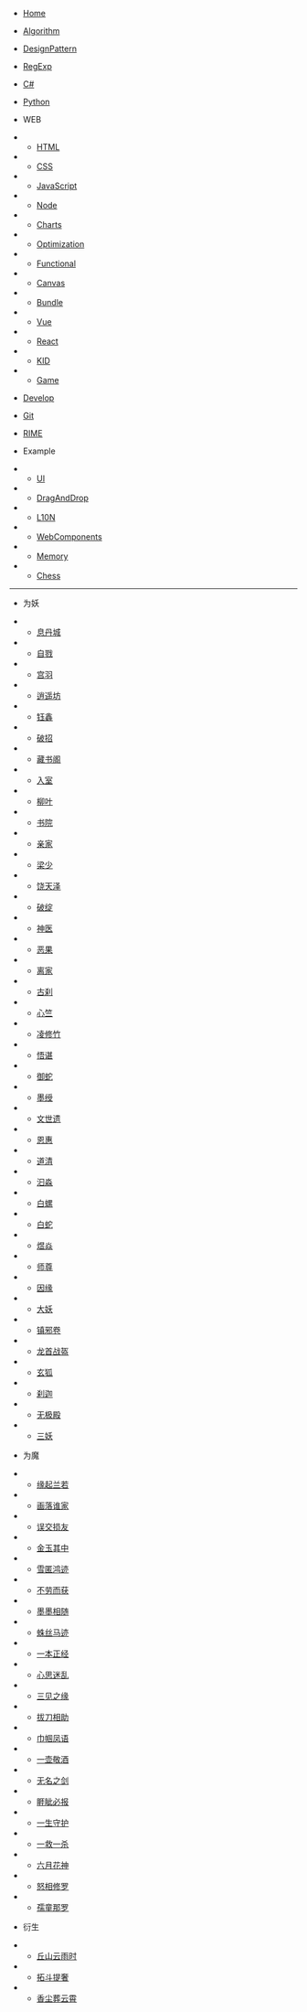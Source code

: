 - [Home](master/README.md)

- [Algorithm](notes/master/docs/Algorithm.md)
- [DesignPattern](notes/master/docs/DesignPattern.md)
- [RegExp](notes/master/docs/RegExp.md)
- [C#](notes/master/docs/Csharp.md)
- [Python](notes/master/docs/Python.md)

- WEB
- - [HTML](notes/docs/web/HTML.md)
- - [CSS](notes/docs/web/CSS.md)
- - [JavaScript](notes/docs/web/Javascript.md)
- - [Node](notes/docs/web/Nodejs.md)
- - [Charts](notes/docs/web/Charts.md)
- - [Optimization](notes/docs/web/Optimization.md)
- - [Functional](notes/docs/web/Functional.md)
- - [Canvas](notes/docs/web/Canvas.md)
- - [Bundle](notes/docs/web/Bundle.md)
- - [Vue](notes/docs/web/Vue.md)
- - [React](notes/docs/web/React.md)
- - [KID](notes/docs/web/Kid.md)
- - [Game](notes/docs/web/Game.md)

- [Develop](notes/docs/Develop.md)
- [Git](notes/docs/Git.md)
- [RIME](notes/docs/RIME.md)

- Example
- - [UI](docs/web/UI.md)
- - [DragAndDrop](https://lokavit.github.io/notes/src/vanillajs/drag-and-drop/drag-and-drop.html)
- - [L10N](https://lokavit.github.io/notes/src/vanillajs/l10n.html)
- - [WebComponents](https://lokavit.github.io/notes/src/web-components/index.html)
- - [Memory](https://lokavit.github.io/notes/src/game/memory/index.html)
- - [Chess](https://lokavit.github.io/notes/src/game/chhess.html)

---

<!-- - 为龙
- - [国丧](novel/为龙/01.国丧.md) -->

- 为妖
- - [息丹城](novel/master/为妖/01.息丹城.md)
- - [自戮](novel/master/为妖/02.自戮.md)
- - [宫羽](novel/master/为妖/03.宫羽.md)
- - [逍遥坊](novel/master/为妖/04.逍遥坊.md)
- - [钰鑫](novel/为妖/05.钰鑫.md)
- - [破招](novel/为妖/06.破招.md)
- - [藏书阁](novel/为妖/07.藏书阁.md)
- - [入室](novel/为妖/08.入室.md)
- - [柳叶](novel/为妖/09.柳叶.md)
- - [书院](novel/为妖/10.书院.md)
- - [亲家](novel/为妖/11.亲家.md)
- - [梁少](novel/为妖/12.梁少.md)
- - [饶天泽](novel/为妖/13.饶天泽.md)
- - [破绽](novel/为妖/14.破绽.md)
- - [神医](novel/为妖/15.神医.md)
- - [恶果](novel/为妖/16.恶果.md)
- - [离家](novel/为妖/17.离家.md)
- - [古刹](novel/为妖/18.古刹.md)
- - [心竺](novel/为妖/19.心竺.md)
- - [凌修竹](novel/为妖/20.凌修竹.md)
- - [悟谌](novel/为妖/21.悟谌.md)
- - [御蛇](novel/为妖/22.御蛇.md)
- - [墨绶](novel/为妖/23.墨绶.md)
- - [文世遗](novel/为妖/24.文世遗.md)
- - [恩惠](novel/为妖/25.恩惠.md)
- - [道清](novel/为妖/26.道清.md)
- - [汩淼](novel/为妖/27.汩淼.md)
- - [白螺](novel/为妖/28.白螺.md)
- - [白蛇](novel/为妖/29.白蛇.md)
- - [煜焱](novel/为妖/30.煜焱.md)
- - [师尊](novel/为妖/31.师尊.md)
- - [因缘](novel/为妖/32.因缘.md)
- - [大妖](novel/为妖/33.大妖.md)
- - [镇邪卷](novel/为妖/34.镇邪卷.md)
- - [龙首战盔](novel/为妖/35.龙首战盔.md)
- - [玄狐](novel/为妖/36.玄狐.md)
- - [刹迦](novel/为妖/37.刹迦.md)
- - [无极殿](novel/为妖/38.无极殿.md)
- - [三妖](novel/为妖/39.三妖.md)

- 为魔
- - [缘起兰若](novel/为魔/01.缘起兰若.md)
- - [画落谁家](novel/为魔/02.画落谁家.md)
- - [误交损友](novel/为魔/03.误交损友.md)
- - [金玉其中](novel/为魔/04.金玉其中.md)
- - [雪匿鸿迹](novel/为魔/05.雪匿鸿迹.md)
- - [不劳而获](novel/为魔/06.不劳而获.md)
- - [墨墨相随](novel/为魔/07.墨墨相随.md)
- - [蛛丝马迹](novel/为魔/08.蛛丝马迹.md)
- - [一本正经](novel/为魔/09.一本正经.md)
- - [心思迷乱](novel/为魔/10.心思迷乱.md)
- - [三见之缘](novel/为魔/11.三见之缘.md)
- - [拔刀相助](novel/为魔/12.拔刀相助.md)
- - [巾帼凤语](novel/为魔/13.巾帼凤语.md)
- - [一壶敬酒](novel/为魔/14.一壶敬酒.md)
- - [无名之剑](novel/为魔/15.无名之剑.md)
- - [睚眦必报](novel/为魔/16.睚眦必报.md)
- - [一生守护](novel/为魔/17.一生守护.md)
- - [一救一杀](novel/为魔/18.一救一杀.md)
- - [六月花神](novel/为魔/19.六月花神.md)
- - [怒相修罗](novel/为魔/20.怒相修罗.md)
- - [孺童那罗](novel/为魔/21.孺童那罗.md)

- 衍生
- - [丘山云雨时](novel/衍生/丘山云雨时.md)
- - [拓斗提奢](novel/衍生/拓斗提奢.md)
- - [香尘葬云霄](novel/衍生/香尘葬云霄.md)

